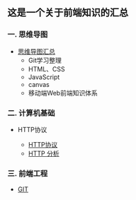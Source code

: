 ## 这是一个关于前端知识的汇总



### 一. 思维导图

* [思维导图汇总](https://github.com/lq773546837/WEB-Knowledge/tree/master/Mind%20mapping)
  + Git学习整理
  + HTML、CSS
  + JavaScript
  + canvas
  + 移动端Web前端知识体系

### 二. 计算机基础

* HTTP协议

  + [HTTP协议](https://github.com/lq773546837/WEB-Knowledge/tree/master/Computer%20Foundation/HTTP)
  + [HTTP 分析](https://github.com/lq773546837/WEB-Knowledge/tree/master/Computer%20Foundation/Analysis%20HTTP)

###  三. 前端工程

* [GIT](https://github.com/lq773546837/WEB-Knowledge/tree/master/WEB%20engineering/GIT)

  ​

  ​